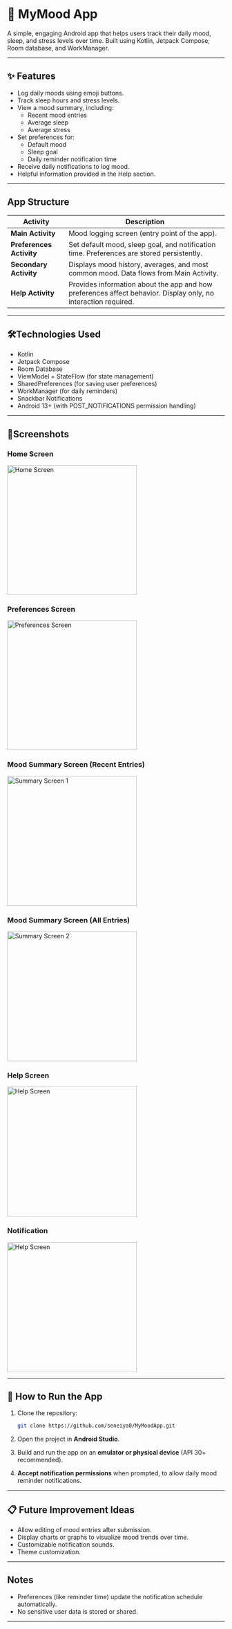 # 📱 MyMood App

A simple, engaging Android app that helps users track their daily mood, sleep, and stress levels over time. Built using Kotlin, Jetpack Compose, Room database, and WorkManager.

---

## ✨ Features

- Log daily moods using emoji buttons.
- Track sleep hours and stress levels.
- View a mood summary, including:
    - Recent mood entries
    - Average sleep
    - Average stress
- Set preferences for:
    - Default mood
    - Sleep goal
    - Daily reminder notification time
- Receive daily notifications to log mood.
- Helpful information provided in the Help section.

---

## App Structure

| Activity            | Description |
|---------------------|-------------|
| **Main Activity**    | Mood logging screen (entry point of the app). |
| **Preferences Activity** | Set default mood, sleep goal, and notification time. Preferences are stored persistently. |
| **Secondary Activity** | Displays mood history, averages, and most common mood. Data flows from Main Activity. |
| **Help Activity**    | Provides information about the app and how preferences affect behavior. Display only, no interaction required. |

---

## 🛠️Technologies Used
- Kotlin
- Jetpack Compose
- Room Database
- ViewModel + StateFlow (for state management)
- SharedPreferences (for saving user preferences)
- WorkManager (for daily reminders)
- Snackbar Notifications
- Android 13+ (with POST_NOTIFICATIONS permission handling)

---

## 📸Screenshots

### Home Screen
<img src="screenshots/home.png" alt="Home Screen" width="300"/>

### Preferences Screen
<img src="screenshots/preferences.png" alt="Preferences Screen" width="300"/>

### Mood Summary Screen (Recent Entries)
<img src="screenshots/summary1.png" alt="Summary Screen 1" width="300"/>

### Mood Summary Screen (All Entries)
<img src="screenshots/summary2.png" alt="Summary Screen 2" width="300"/>

### Help Screen
<img src="screenshots/help.png" alt="Help Screen" width="300"/>

### Notification
<img src="screenshots/noti.png" alt="Help Screen" width="300"/>

---

## 🚀 How to Run the App

1. Clone the repository:
   ```bash
   git clone https://github.com/seneiya0/MyMoodApp.git
   ```

2. Open the project in **Android Studio**.

3. Build and run the app on an **emulator or physical device** (API 30+ recommended).

4. **Accept notification permissions** when prompted, to allow daily mood reminder notifications.

---

## 📋 Future Improvement Ideas

- Allow editing of mood entries after submission.
- Display charts or graphs to visualize mood trends over time.
- Customizable notification sounds.
- Theme customization.

---

## Notes
- Preferences (like reminder time) update the notification schedule automatically.
- No sensitive user data is stored or shared.

---
